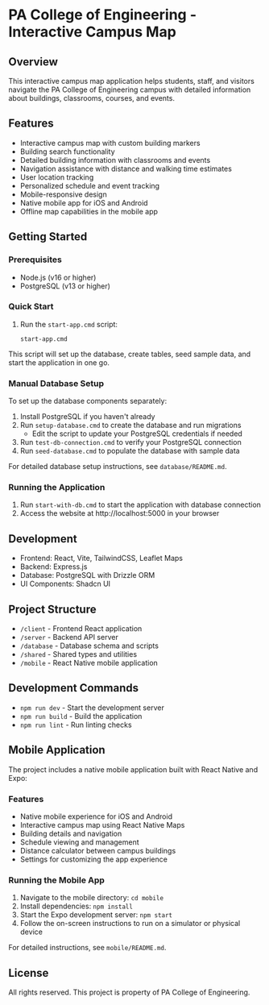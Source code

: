 # PA College of Engineering - Interactive Campus Map

## Overview

This interactive campus map application helps students, staff, and visitors navigate the PA College of Engineering campus with detailed information about buildings, classrooms, courses, and events.

## Features

- Interactive campus map with custom building markers
- Building search functionality
- Detailed building information with classrooms and events
- Navigation assistance with distance and walking time estimates
- User location tracking
- Personalized schedule and event tracking
- Mobile-responsive design
- Native mobile app for iOS and Android
- Offline map capabilities in the mobile app

## Getting Started

### Prerequisites

- Node.js (v16 or higher)
- PostgreSQL (v13 or higher)

### Quick Start

1. Run the `start-app.cmd` script:
   ```
   start-app.cmd
   ```

This script will set up the database, create tables, seed sample data, and start the application in one go.

### Manual Database Setup

To set up the database components separately:

1. Install PostgreSQL if you haven't already
2. Run `setup-database.cmd` to create the database and run migrations
   - Edit the script to update your PostgreSQL credentials if needed
3. Run `test-db-connection.cmd` to verify your PostgreSQL connection
4. Run `seed-database.cmd` to populate the database with sample data

For detailed database setup instructions, see `database/README.md`.

### Running the Application

1. Run `start-with-db.cmd` to start the application with database connection
2. Access the website at http://localhost:5000 in your browser

## Development

- Frontend: React, Vite, TailwindCSS, Leaflet Maps
- Backend: Express.js
- Database: PostgreSQL with Drizzle ORM
- UI Components: Shadcn UI

## Project Structure

- `/client` - Frontend React application
- `/server` - Backend API server
- `/database` - Database schema and scripts
- `/shared` - Shared types and utilities
- `/mobile` - React Native mobile application

## Development Commands

- `npm run dev` - Start the development server
- `npm run build` - Build the application
- `npm run lint` - Run linting checks

## Mobile Application

The project includes a native mobile application built with React Native and Expo:

### Features

- Native mobile experience for iOS and Android
- Interactive campus map using React Native Maps
- Building details and navigation
- Schedule viewing and management
- Distance calculator between campus buildings
- Settings for customizing the app experience

### Running the Mobile App

1. Navigate to the mobile directory: `cd mobile`
2. Install dependencies: `npm install`
3. Start the Expo development server: `npm start`
4. Follow the on-screen instructions to run on a simulator or physical device

For detailed instructions, see `mobile/README.md`.

## License

All rights reserved. This project is property of PA College of Engineering.
